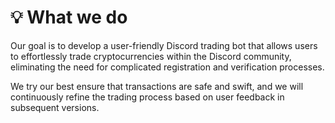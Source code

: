 # 💡 What we do

Our goal is to develop a user-friendly Discord trading bot that allows users to effortlessly trade cryptocurrencies within the Discord community, eliminating the need for complicated registration and verification processes.&#x20;



We try our best ensure that transactions are safe and swift, and we will continuously refine the trading process based on user feedback in subsequent versions.
